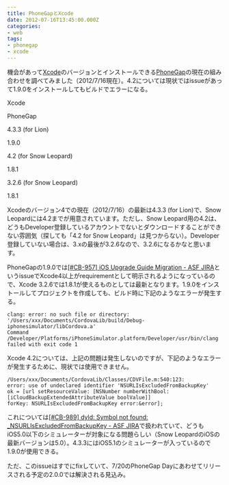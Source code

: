 ```yaml
---
title: PhoneGapとXcode
date: 2012-07-16T13:45:00.000Z
categories:
- web
tags:
- phonegap
- xcode
---
```

機会があって[Xcode](https://developer.apple.com/xcode/)のバージョンとインストールできる[PhoneGap](http://phonegap.com/)の現在の組み合わせを調べてみました（2012/7/16現在）。4.2については現状ではissueがあって1.9.0をインストールしてもビルドでエラーになる。

<!-- more -->

Xcode

PhoneGap

4.3.3 (for Lion)

1.9.0

4.2 (for Snow Leopard)

1.8.1

3.2.6 (for Snow Leopard)

1.8.1

Xcodeのバージョン4での現在（2012/7/16）の最新は4.3.3 (for Lion)で、Snow Leopardには4.2までが用意されています。ただし、Snow Leopard用の4.2は、どうもDeveloper登録しているアカウントでないとダウンロードすることができない雰囲気（探しても「4.2 for Snow Leopard」は見つからない）。Developer登録していない場合は、3.xの最後が3.2.6なので、3.2.6になるかなと思います。

PhoneGapの1.9.0では[\[#CB-957\] iOS Upgrade Guide Migration - ASF JIRA](https://issues.apache.org/jira/browse/CB-957)というissueでXcode4以上がrequirementとして明示されるようになっているので、Xcode 3.2.6では1.8.1が使えるものとしては最新となります。1.9.0をインストールしてプロジェクトを作成しても、ビルド時に下記のようなエラーが発生する。

```
clang: error: no such file or directory: 
'/Users/xxx/Documents/CordovaLib/build/Debug-iphonesimulator/libCordova.a'
Command /Developer/Platforms/iPhoneSimulator.platform/Developer/usr/bin/clang
failed with exit code 1

```

Xcode 4.2については、上記の問題は発生しないのですが、下記のようなエラーが発生するために、現状では使用できません。

```
/Users/xxx/Documents/CordovaLib/Classes/CDVFile.m:540:123: 
error: use of undeclared identifier 'NSURLIsExcludedFromBackupKey'
ok = [url setResourceValue: [NSNumber numberWithBool: 
[iCloudBackupExtendedAttributeValue boolValue]] 
forKey: NSURLIsExcludedFromBackupKey error:&error];

```

これについては[\[#CB-989\] dyld: Symbol not found: _NSURLIsExcludedFromBackupKey - ASF JIRA](https://issues.apache.org/jira/browse/CB-989)で扱われていて、どうもiOS5.0以下のシミュレーターが対象になる問題らしい（Snow LeopardのiOSの最新バージョンは5.0）。4.3.3にはiOS5.1のシミュレーターが入っているので1.9.0が使用できる。

ただ、このissueはすでにfixしていて、7/20のPhoneGap Dayにあわせてリリースされる予定の2.0.0では解決される見込み。
